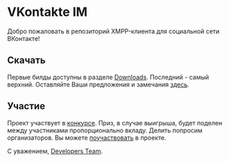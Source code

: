 ﻿VKontakte IM
============

Добро пожаловать в репозиторий XMPP-клиента для социальной сети ВКонтакте!


Скачать
---

Первые билды доступны в разделе [Downloads][dl]. Последний - самый верхний.
Оставляйте Ваши предложения и замечания [здесь][feedback].


Участие
---

Проект участвует в [конкурсе][contest].
Приз, в случае выигрыша, будет поделен между участниками пропорционально вкладу. Делить попросим организаторов.
Вы можете [поучаствовать][part] в проекте.


С уважением, [Developers Team][dt].

[feedback]: http://vkontakte.ru/note3318920_9952575
[dl]: http://github.com/kirillzotkin/vkim/downloads
[contest]: http://vkontakte.ru/pages.php?id=27987544
[part]: http://wiki.github.com/kirillzotkin/vkim/participation
[dt]: http://vkontakte.ru/club19159134
